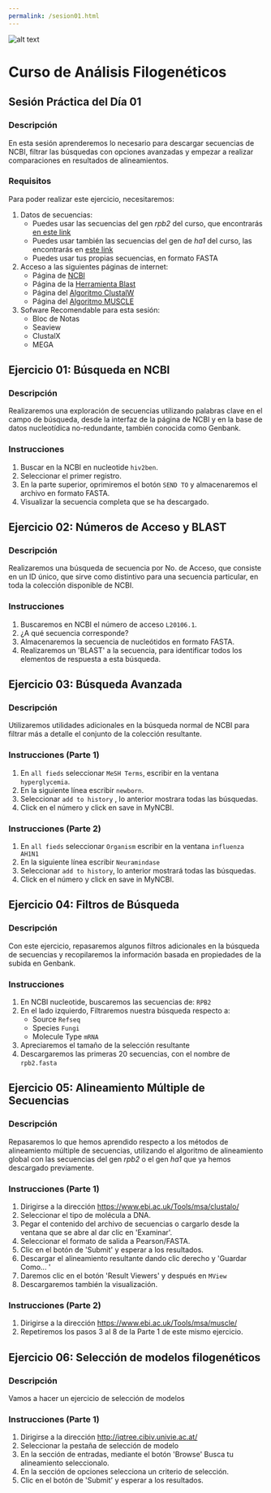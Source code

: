 ```yaml
---
permalink: /sesion01.html
---
```

![alt text](https://solariabiodata.com.mx/images/solaria_banner.png "Soluciones de Siguiente Generación")
# Curso de Análisis Filogenéticos

## Sesión Práctica del Día 01

### Descripción
En esta sesión aprenderemos lo necesario para descargar secuencias de NCBI, filtrar las búsquedas con opciones avanzadas y empezar a realizar comparaciones en resultados de alineamientos.

### Requisitos

Para poder realizar este ejercicio, necesitaremos:

1. Datos de secuencias:
    - Puedes usar las secuencias del gen _rpb2_ del curso, que encontrarás [en este link](data/rpb2.fasta)
    - Puedes usar también las secuencias del gen de _ha1_ del curso, las encontrarás en [este link](data/ha1.fasta)
    - Puedes usar tus propias secuencias, en formato FASTA
2. Acceso a las siguientes páginas de internet:
    - Página de [NCBI](https://www.ncbi.nlm.nih.gov/)
    - Página de la [Herramienta Blast](https://blast.ncbi.nlm.nih.gov/Blast.cgi)
    - Página del [Algoritmo ClustalW](https://www.ebi.ac.uk/Tools/msa/clustalo/)
    - Página del [Algoritmo MUSCLE](https://www.ebi.ac.uk/Tools/msa/muscle/)
3. Sofware Recomendable para esta sesión:
    - Bloc de Notas
    - Seaview
    - ClustalX
    - MEGA

## Ejercicio 01: Búsqueda en NCBI
### Descripción
Realizaremos una exploración de secuencias utilizando palabras clave en el campo de búsqueda, desde la interfaz de la página de NCBI y en la base de datos nucleotídica no-redundante, también conocida como Genbank.

### Instrucciones
1. Buscar en la NCBI en nucleotide `hiv2ben`.
2. Seleccionar el primer registro.
3. En la parte superior, oprimiremos el botón `SEND TO` y almacenaremos el archivo en formato FASTA.
4. Visualizar la secuencia completa que se ha descargado.


## Ejercicio 02: Números de Acceso y BLAST
### Descripción
Realizaremos una búsqueda de secuencia por No. de Acceso, que consiste en un ID único, que sirve como distintivo para una secuencia particular, en toda la colección disponible de NCBI.

### Instrucciones
1. Buscaremos en NCBI el número de acceso `L20106.1`.
2. ¿A qué secuencia corresponde?
3. Almacenaremos la secuencia de nucleótidos en formato FASTA.
4. Realizaremos un 'BLAST' a la secuencia, para identificar todos los elementos de respuesta a esta búsqueda.

## Ejercicio 03: Búsqueda Avanzada
### Descripción
Utilizaremos utilidades adicionales en la búsqueda normal de NCBI para filtrar más a detalle el conjunto de la colección resultante.

### Instrucciones (Parte 1)
1. En `all fieds` seleccionar `MeSH Terms`, escribir en la ventana `hyperglycemia`.
2. En la siguiente línea escribir `newborn`.
3. Seleccionar `add to history` , lo anterior mostrara todas las búsquedas.
4. Click en el número y click en save in MyNCBI.

### Instrucciones (Parte 2)
1. En `all fieds` seleccionar `Organism`  escribir en la ventana `influenza AH1N1 `
2. En la siguiente línea escribir  `Neuramindase`
3. Seleccionar `add to history`, lo anterior mostrará todas las búsquedas.
4. Click en el número y click en save in MyNCBI.

## Ejercicio 04: Filtros de Búsqueda
### Descripción
Con este ejercicio, repasaremos algunos filtros adicionales en la búsqueda de secuencias y recopilaremos la información basada en propiedades de la subida en Genbank.
### Instrucciones
1. En NCBI nucleotide, buscaremos las secuencias de: `RPB2`
2. En el lado izquierdo, Filtraremos nuestra búsqueda respecto a:
    - Source `Refseq`
    - Species `Fungi`
    - Molecule Type `mRNA`
3. Apreciaremos el tamaño de la selección resultante
4. Descargaremos las primeras 20 secuencias, con el nombre de `rpb2.fasta`

## Ejercicio 05: Alineamiento Múltiple de Secuencias
### Descripción
Repasaremos lo que hemos aprendido respecto a los métodos de alineamiento múltiple de secuencias, utilizando el algoritmo de alineamiento global con las secuencias del gen _rpb2_ o el gen _ha1_ que ya hemos descargado previamente.

### Instrucciones (Parte 1)
1. Dirigirse a la dirección https://www.ebi.ac.uk/Tools/msa/clustalo/
2. Seleccionar el tipo de molécula a DNA.
3. Pegar el contenido del archivo de secuencias o cargarlo desde la ventana que se abre al dar clic en 'Examinar'.
4. Seleccionar el formato de salida a Pearson/FASTA.
5. Clic en el botón de 'Submit' y esperar a los resultados.
6. Descargar el alineamiento resultante dando clic derecho y 'Guardar Como... '
7. Daremos clic en el botón 'Result Viewers' y después en `MView`
8. Descargaremos también la visualización.

### Instrucciones (Parte 2)
1. Dirigirse a la dirección https://www.ebi.ac.uk/Tools/msa/muscle/
2. Repetiremos los pasos 3 al 8 de la Parte 1 de este mismo ejercicio.


## Ejercicio 06: Selección de modelos filogenéticos
### Descripción
Vamos a hacer un ejercicio de selección de modelos

### Instrucciones (Parte 1)
1. Dirigirse a la dirección http://iqtree.cibiv.univie.ac.at/
2. Seleccionar la pestaña de selección de modelo
3. En la sección de entradas, mediante el botón 'Browse' Busca tu alineamiento seleccionalo.
4. En la sección de opciones selecciona un criterio de selección.
5. Clic en el botón de 'Submit' y esperar a los resultados.
